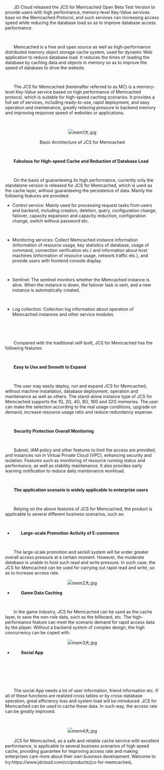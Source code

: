 <p style="text-indent: 2em;">JD Cloud released the JCS for Memcached Open Beta Test Version to provide users with high performance, memory-level Key-Value services base on the Memcached Protocol, and such services can increasing access speed while reducing the database load so as to improve database access performance.</p>
<p style="text-indent: 2em;">&nbsp;</p>
<p style="text-indent: 2em;">Memcached is a free and open source as well as high-performance distributed memory object storage cache system, used for dynamic Web application to reduce database load. It reduces the times of reading the database by caching data and objects in memory so as to improve the speed of database to drive the website.</p>
<p style="text-indent: 2em;"><br/></p>
<p style="text-indent: 2em;">The JCS for Memcached (hereinafter referred to as MC) is a memory-level Key-Value service based on high performance of Memcached protocol, which is suitable for high-speed caching scenarios. It provides a full set of services, including ready-to-use, rapid deployment, and easy operation and maintenance, greatly relieving pressure to backend memory and improving response speed of websites or applications.</p>
<p style="text-indent: 2em;"><br/></p>
<p style="text-indent: 0em; text-align: center;"><img src="//img1.jcloudcs.com/cms/3d0c45be-1f7c-41fe-a694-3ca0e648e8c320181114164056.jpg" title="" alt="mem1大.jpg"/><br/></p>
<p style="text-align: center;">Basic Architecture of JCS for Memcached</p>
<p><br/></p>
<p style="text-indent: 2em;"><strong>Fabulous for High-speed Cache and Reduction of Database Load</strong></p>
<p style="text-indent: 2em;"><br/></p>
<p style="text-indent: 2em;">On the basis of guaranteeing its high performance, currently only the standalone version is released for JCS for Memcached, which is used as the cache layer, without guaranteeing the persistence of data. Mainly the following features are provided:</p>
<ul style="list-style-type: disc;" class=" list-paddingleft-2"><li><p>Control service: Mainly used for processing request tasks from users and backend, including creation, deletion, query, configuration change, failover, capacity expansion and capacity reduction, configuration change, switch without password etc.</p>
<p><br/></p>
</li><li><p>Monitoring services: Collect Memcached instance information (information of resource usage, key statistics of database, usage of command, connection verification etc.) and information about host machines (information of resource usage, network traffic etc.), and provide users with frontend console display.</p>
<p><br/></p>
</li><li><p>Sentinel: The sentinel monitors whether the Memcached instance is alive. When the instance is down, the failover task is sent, and a new instance is automatically created.</p>
<p><br/></p>
</li><li><p>Log collection: Collection log information about operation of Memcached instances and other service modules.</p>
<p><br/></p>
</li></ul><p><br/></p>
<p style="text-indent: 2em;">Compared with the traditional self-built, JCS for Memcached has the following features:</p>
<p style="text-indent: 2em;"><br/></p>
<p style="text-indent: 2em;"><strong>Easy to Use and Smooth to Expand</strong></p>
<p style="text-indent: 2em;"><strong><br/></strong></p>
<p style="text-indent: 2em;">The user may easily deploy, run and expand JCS for Memcached, without machine installation, database deployment, operation and maintenance as well as others. The stand-alone instance type of JCS for Memcached supports the 1G, 2G, 4G, 8G, 16G and 32G memories. The user can make the selection according to the real usage conditions, upgrade on demand, increase resource usage ratio and reduce redundancy expense.</p>
<p style="text-indent: 2em;"><br/></p>
<p style="text-indent: 2em;"><strong>Security Protection  Overall Monitoring</strong></p>
<p style="text-indent: 2em;"><strong><br/></strong></p>
<p style="text-indent: 2em;">Subnet, IAM policy and other features to limit the access are provided, and instances run in Virtual Private Cloud (VPC), enhancing security and isolation. Features such as monitoring of resource running status and performance, as well as stability maintenance. It also provides early warning notification to reduce daily maintenance workload.</p>
<p><br/></p>
<p style="text-indent: 2em;" dir="ltr"><strong>The application scenario is widely applicable to enterprise users</strong></p>
<p style="text-indent: 2em;" dir="ltr"><strong><br/></strong></p>
<p style="text-indent: 2em;" dir="ltr">Relying on the above features of JCS for Memcached, the product is applicable to several different business scenarios, such as:</p>
<p style="text-indent: 2em;" dir="ltr"><br/></p>
<ul style="list-style-type: disc;" class=" list-paddingleft-2"><li><p style="text-indent: 2em;" dir="ltr"><strong>Large-scale Promotion Activity of E-commerce</strong></p>
</li></ul><p style="text-indent: 2em;" dir="ltr"><strong><br/></strong></p>
<p style="text-indent: 2em;" dir="ltr">The large-scale promotion and seckill system will be under greater overall access pressure at a certain moment. However, the moderate database is unable to host such read and write pressure. In such case, the JCS for Memcached can be used for carrying out rapid read and write, so as to increase access rate.</p>
<p style="text-align: center; text-indent: 0em;" dir="ltr"><img src="//img1.jcloudcs.com/cms/738cdfbf-89d2-4aab-8821-f79806b1441b20181114164718.jpg" title="" alt="mem2大.jpg"/><br/></p>
<ul style="list-style-type: disc;" class=" list-paddingleft-2"><li><p style="text-indent: 2em;"><strong>Game Data Caching</strong></p>
</li></ul><p style="text-indent: 2em;"><br/></p>
<p style="text-indent: 2em;">In the game industry, JCS for Memcached can be used as the cache layer, to save the non-role data, such as the billboard, etc. The high-performance feature can meet the scenario demand for rapid access data by the player. Without a backend system of complex design, the high concurrency can be coped with.</p>
<p style="text-align: center;"><img src="//img1.jcloudcs.com/cms/b42cfd34-07a0-4469-94d9-14e007a7c87d20181114164852.jpg" title="" alt="mem3大.jpg"/><br/></p>
<ul style="list-style-type: disc;" class=" list-paddingleft-2"><li><p style="text-indent: 2em;"><strong>Social App</strong></p>
<p style="text-indent: 2em;"><br/></p>
<p style="text-indent: 2em;"><br/></p>
<p style="text-indent: 2em;"><br/></p>
</li></ul><p style="text-indent: 2em;">The social App needs a lot of user information, friend information etc. If all of these functions are realized cross tables or by cross-database operation, great efficiency loss and system load will be introduced. JCS for Memcached can be used to cache these data. In such way, the access rate can be greatly improved.</p>
<p style="text-indent: 2em;"><br/></p>
<p style="text-indent: 0em; text-align: center;"><img src="//img1.jcloudcs.com/cms/208300f2-c33e-4ea8-95f1-8094c117fd4320181114165027.jpg" title="" alt="mem4大.jpg"/><br/></p>
<p style="text-indent: 2em;">JCS for Memcached, as a safe and reliable cache service with excellent performance, is applicable to several business scenarios of high speed cache, providing guarantee for improving access rate and making enterprises care more about their own business development. Welcome to try:https://www.jdcloud.com/cn/products/jcs-for-memcached。</p>
